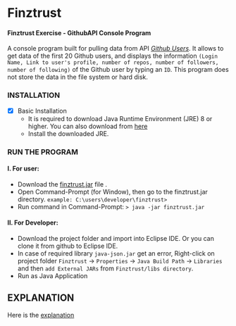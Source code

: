 # Finztrust
#### Finztrust Exercise - GithubAPI Console Program ####
A console program built for pulling data from API [_Github Users_](https://api.github.com/users).
It allows to get data of the first 20 Github users, and displays the information `(Login Name, Link to user's profile, number of repos, number of followers, number of following)` of the Github user by typing an `ID`.
This program does not store the data in the file system or hard disk.

### INSTALLATION ###
- [x] Basic Installation
    - It is required to download Java Runtime Environment (JRE) 8 or higher.
    You can also download from [here](https://drive.google.com/drive/folders/1ozz5YfijATTswzrxnfg78_c5IRwkNmOD?usp=sharing)
    - Install the downloaded JRE.

### RUN THE PROGRAM ###
  #### I. For user: ####
  - Download the [finztrust.jar](finztrust.jar) file .
  - Open Command-Prompt (for Window), then go to the finztrust.jar directory.
    `example: C:\users\developer\finztrust>`
  - Run command in Command-Prompt: `> java -jar finztrust.jar`
 
  #### II. For Developer: ####
  - Download the project folder and import into Eclipse IDE. Or you can clone it from github to Eclipse IDE.
  - In case of required library `java-json.jar` get an error, Right-click on project folder `Finztrust` -> `Properties` -> `Java Build Path` -> `Libraries` and then `add External JARs` from `Finztrust/libs directory`.
  - Run as Java Application
  
  
## EXPLANATION ##
Here is the [explanation](explanation.md)
